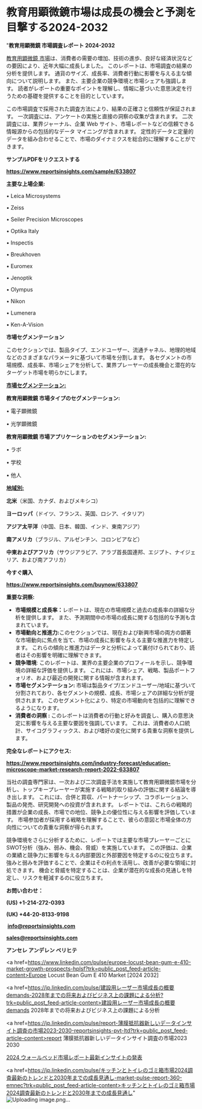 # 教育用顕微鏡市場は成長の機会と予測を目撃する2024-2032

"<strong>教育用顕微鏡 市場調査レポート 2024-2032</strong>

<a href=https://www.reportsinsights.com/sample/633807>教育用顕微鏡 市場</a>は、消費者の需要の増加、技術の進歩、良好な経済状況などの要因により、近年大幅に成長しました。 このレポートは、市場調査の結果の分析を提供します。 通貨のサイズ、成長率、消費者行動に影響を与える主な傾向について説明します。 また、主要企業の競争環境と市場シェアも強調します。 読者がレポートの重要なポイントを理解し、情報に基づいた意思決定を行うための基礎を提供することを目的としています。

この市場調査で採用された調査方法により、結果の正確さと信頼性が保証されます。 一次調査には、アンケートの実施と直接の洞察の収集が含まれます。 二次調査には、業界ジャーナル、企業 Web サイト、市場レポートなどの信頼できる情報源からの包括的なデータ マイニングが含まれます。 定性的データと定量的データを組み合わせることで、市場のダイナミクスを総合的に理解することができます。

<strong><b>サンプルPDFをリクエストする</b></strong>

<a href=https://www.reportsinsights.com/sample/633807><strong><u>https://www.reportsinsights.com/sample/633807</u></strong></a>

<strong>主要な上場企業:</strong>

• Leica Microsystems

• Zeiss

• Seiler Precision Microscopes

• Optika Italy

• Inspectis

• Breukhoven

• Euromex

• Jenoptik

• Olympus

• Nikon

• Lumenera

• Ken-A-Vision

<strong>市場セグメンテーション</strong>

このセクションでは、製品タイプ、エンドユーザー、流通チャネル、地理的地域などのさまざまなパラメータに基づいて市場を分割します。 各セグメントの市場規模、成長率、市場シェアを分析して、業界プレーヤーの成長機会と潜在的なターゲット市場を明らかにします。

<strong><u>市場セグメンテーション</u></strong><strong><u>:</u></strong>

<strong>教育用顕微鏡 市場タイプのセグメンテーション:</strong>

• 電子顕微鏡

• 光学顕微鏡

<strong>教育用顕微鏡 市場アプリケーションのセグメンテーション:</strong>

• ラボ

• 学校

• 他人

<strong><u>地域別</u></strong><strong><u>:</u></strong>

<strong>北米</strong>（米国、カナダ、およびメキシコ）

<strong>ヨーロッパ</strong>（ドイツ、フランス、英国、ロシア、イタリア）

<strong>アジア太平洋</strong>（中国、日本、韓国、インド、東南アジア）

<strong>南アメリカ</strong>（ブラジル、アルゼンチン、コロンビアなど）

<strong>中東およびアフリカ</strong>（サウジアラビア、アラブ首長国連邦、エジプト、ナイジェリア、および南アフリカ）

<strong>今すぐ購入</strong>

<a href=https://www.reportsinsights.com/buynow/633807><strong><u>https://www.reportsinsights.com/buynow/633807</u></strong></a>

<strong>重要な洞察:</strong>
<ul>
  <li><strong>市場規模と成長率：</strong>レポートは、現在の市場規模と過去の成長率の詳細な分析を提供します。 また、予測期間中の市場の成長に関する包括的な予測も含まれています。</li>
  <li><strong>市場動向と推進力:</strong>このセクションでは、現在および新興市場の両方の顕著な市場動向に焦点を当て、市場の成長に影響を与える主要な推進力を特定します。 これらの傾向と推進力はデータと分析によって裏付けられており、読者はその影響を明確に理解できます。</li>
  <li><strong>競争環境</strong>: このレポートは、業界の主要企業のプロフィールを示し、競争環境の詳細な評価を提供します。 これには、市場シェア、戦略、製品ポートフォリオ、および最近の開発に関する情報が含まれます。</li>
  <li><strong>市場セグメンテーション: </strong>市場は製品タイプ/エンドユーザー/地域に基づいて分割されており、各セグメントの規模、成長、市場シェアの詳細な分析が提供されます。 このセグメント化により、特定の市場動向を包括的に理解できるようになります。</li>
  <li><strong>消費者の洞察 : </strong>このレポートは消費者の行動と好みを調査し、購入の意思決定に影響を与える主要な要因を強調しています。 これは、消費者の人口統計、サイコグラフィックス、および嗜好の変化に関する貴重な洞察を提供します。</li>
</ul>
<strong>完全なレポートにアクセス:</strong>

<a href=https://www.reportsinsights.com/industry-forecast/education-microscope-market-research-report-2022-633807><strong><u><b>https://www.reportsinsights.com/industry-forecast/education-microscope-market-research-report-2022-633807</b></u></strong></a>

当社の調査専門家は、一次および二次調査手法を実施して教育用顕微鏡市場を分析し、トップキープレーヤーが実施する戦略的取り組みの評価に関する結論を導き出します。 これには、合併と買収、パートナーシップ、コラボレーション、製品の発売、研究開発への投資が含まれます。 レポートでは、これらの戦略的措置が企業の成長、市場での地位、競争上の優位性に与える影響を評価しています。 市場参加者が採用する戦略を理解することで、彼らの意図と市場全体の方向性についての貴重な洞察が得られます。

競争環境をさらに分析するために、レポートでは主要な市場プレーヤーごとにSWOT分析（強み、弱み、機会、脅威）を実施しています。 この評価は、企業の業績と競争力に影響を与える内部要因と外部要因を特定するのに役立ちます。 強みと弱みを評価することで、企業はその利点を活用し、改善が必要な領域に対処できます。 機会と脅威を特定することは、企業が潜在的な成長の見通しを特定し、リスクを軽減するのに役立ちます。

<strong>お問い合わせ：</strong>

<strong>(US) +1-214-272-0393</strong>

<strong>(UK) +44-20-8133-9198</strong>

<strong> </strong><a href=info@reportsinsights.com><strong><u>info@reportsinsights.com</u></strong></a>

<a href=sales@reportsinsights.com><strong><u>sales@reportsinsights.com</u></strong></a>

<strong>アンセレ アンデレン ベリヒテ</strong>

<a href=https://www.linkedin.com/pulse/europe-locust-bean-gum-e-410-market-growth-prospects-hplsf?trk=public_post_feed-article-content>Europe Locust Bean Gum E 410 Market [2024 2032]</a>

<a href=https://jp.linkedin.com/pulse/建設用レーザー市場成長の概要demands-2028年までの将来およびビジネス上の課題による分析?trk=public_post_feed-article-content>建設用レーザー市場成長の概要demands 2028年までの将来およびビジネス上の課題による分析</a>

<a href=https://jp.linkedin.com/pulse/report-薄膜抵抗器新しいデータインサイト調査の市場2023-2030-reportsinsights-pvt-ltd?trk=public_post_feed-article-content>report 薄膜抵抗器新しいデータインサイト調査の市場2023 2030</a>

<a href=https://www.linkedin.com/pulse/2024-ウォールベッド市場レポート最新インサイトの発表-reportsinsights-pvt-ltd-j79lf/>2024 ウォールベッド市場レポート最新インサイトの発表</a>

<a href=https://jp.linkedin.com/pulse/キッチンとトイレのゴミ箱市場2024調査最新のトレンドと2030年までの成長見通し-market-pulse-report-360-emnec?trk=public_post_feed-article-content>キッチンとトイレのゴミ箱市場2024調査最新のトレンドと2030年までの成長見通し</a>"
![Uploading image.png…]()

